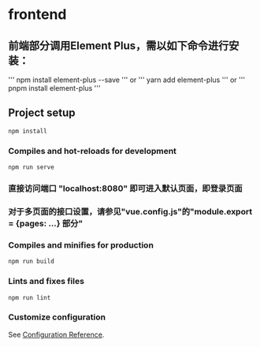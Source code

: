 # frontend

## 前端部分调用Element Plus，需以如下命令进行安装：
'''
 npm install element-plus --save
'''
  or
'''
 yarn add element-plus
'''
  or
'''
 pnpm install element-plus
'''

## Project setup
```
npm install
```

### Compiles and hot-reloads for development
```
npm run serve
```


### 直接访问端口 "localhost:8080" 即可进入默认页面，即登录页面


### 对于多页面的接口设置，请参见"vue.config.js"的"module.export = {pages: ...} 部分"


### Compiles and minifies for production
```
npm run build
```

### Lints and fixes files
```
npm run lint
```

### Customize configuration
See [Configuration Reference](https://cli.vuejs.org/config/).
